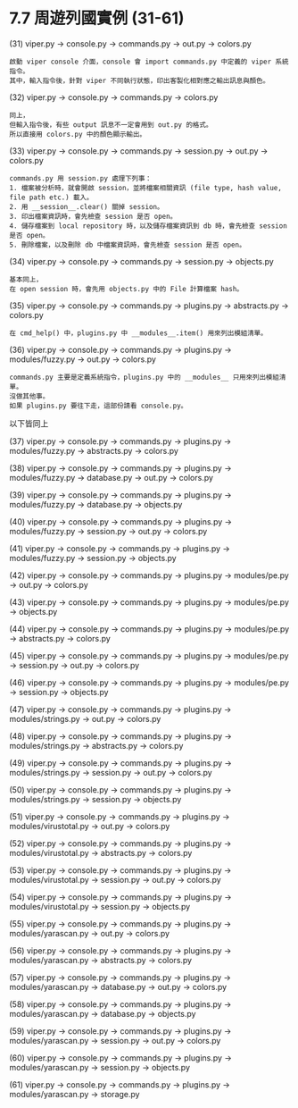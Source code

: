 # 7.7 周遊列國實例 \(31-61\)

\(31\) viper.py -&gt; console.py -&gt; commands.py -&gt; out.py -&gt; colors.py

```text
啟動 viper console 介面，console 會 import commands.py 中定義的 viper 系統指令。
其中，輸入指令後，針對 viper 不同執行狀態，印出客製化相對應之輸出訊息與顏色。
```

\(32\) viper.py -&gt; console.py -&gt; commands.py -&gt; colors.py

```text
同上，
但輸入指令後，有些 output 訊息不一定會用到 out.py 的格式。
所以直接用 colors.py 中的顏色顯示輸出。
```

\(33\) viper.py -&gt; console.py -&gt; commands.py -&gt; session.py -&gt; out.py -&gt; colors.py

```text
commands.py 用 session.py 處理下列事：
1. 檔案被分析時，就會開啟 session，並將檔案相關資訊 (file type, hash value, file path etc.) 載入。
2. 用 __session__.clear() 關掉 session。
3. 印出檔案資訊時，會先檢查 session 是否 open。
4. 儲存檔案到 local repository 時，以及儲存檔案資訊到 db 時，會先檢查 session 是否 open。
5. 刪除檔案，以及刪除 db 中檔案資訊時，會先檢查 session 是否 open。
```

\(34\) viper.py -&gt; console.py -&gt; commands.py -&gt; session.py -&gt; objects.py

```text
基本同上，
在 open session 時，會先用 objects.py 中的 File 計算檔案 hash。  
```

\(35\) viper.py -&gt; console.py -&gt; commands.py -&gt; plugins.py -&gt; abstracts.py -&gt; colors.py

```text
在 cmd_help() 中，plugins.py 中 __modules__.item() 用來列出模組清單。
```

\(36\) viper.py -&gt; console.py -&gt; commands.py -&gt; plugins.py -&gt; modules/fuzzy.py -&gt; out.py -&gt; colors.py

```text
commands.py 主要是定義系統指令，plugins.py 中的 __modules__ 只用來列出模組清單。
沒做其他事。
如果 plugins.py 要往下走，這部份請看 console.py。
```

以下皆同上

\(37\) viper.py -&gt; console.py -&gt; commands.py -&gt; plugins.py -&gt; modules/fuzzy.py -&gt; abstracts.py -&gt; colors.py

\(38\) viper.py -&gt; console.py -&gt; commands.py -&gt; plugins.py -&gt; modules/fuzzy.py -&gt; database.py -&gt; out.py -&gt; colors.py

\(39\) viper.py -&gt; console.py -&gt; commands.py -&gt; plugins.py -&gt; modules/fuzzy.py -&gt; database.py -&gt; objects.py

\(40\) viper.py -&gt; console.py -&gt; commands.py -&gt; plugins.py -&gt; modules/fuzzy.py -&gt; session.py -&gt; out.py -&gt; colors.py

\(41\) viper.py -&gt; console.py -&gt; commands.py -&gt; plugins.py -&gt; modules/fuzzy.py -&gt; session.py -&gt; objects.py

\(42\) viper.py -&gt; console.py -&gt; commands.py -&gt; plugins.py -&gt; modules/pe.py -&gt; out.py -&gt; colors.py

\(43\) viper.py -&gt; console.py -&gt; commands.py -&gt; plugins.py -&gt; modules/pe.py -&gt; objects.py

\(44\) viper.py -&gt; console.py -&gt; commands.py -&gt; plugins.py -&gt; modules/pe.py -&gt; abstracts.py -&gt; colors.py

\(45\) viper.py -&gt; console.py -&gt; commands.py -&gt; plugins.py -&gt; modules/pe.py -&gt; session.py -&gt; out.py -&gt; colors.py

\(46\) viper.py -&gt; console.py -&gt; commands.py -&gt; plugins.py -&gt; modules/pe.py -&gt; session.py -&gt; objects.py

\(47\) viper.py -&gt; console.py -&gt; commands.py -&gt; plugins.py -&gt; modules/strings.py -&gt; out.py -&gt; colors.py

\(48\) viper.py -&gt; console.py -&gt; commands.py -&gt; plugins.py -&gt; modules/strings.py -&gt; abstracts.py -&gt; colors.py

\(49\) viper.py -&gt; console.py -&gt; commands.py -&gt; plugins.py -&gt; modules/strings.py -&gt; session.py -&gt; out.py -&gt; colors.py

\(50\) viper.py -&gt; console.py -&gt; commands.py -&gt; plugins.py -&gt; modules/strings.py -&gt; session.py -&gt; objects.py

\(51\) viper.py -&gt; console.py -&gt; commands.py -&gt; plugins.py -&gt; modules/virustotal.py -&gt; out.py -&gt; colors.py

\(52\) viper.py -&gt; console.py -&gt; commands.py -&gt; plugins.py -&gt; modules/virustotal.py -&gt; abstracts.py -&gt; colors.py

\(53\) viper.py -&gt; console.py -&gt; commands.py -&gt; plugins.py -&gt; modules/virustotal.py -&gt; session.py -&gt; out.py -&gt; colors.py

\(54\) viper.py -&gt; console.py -&gt; commands.py -&gt; plugins.py -&gt; modules/virustotal.py -&gt; session.py -&gt; objects.py

\(55\) viper.py -&gt; console.py -&gt; commands.py -&gt; plugins.py -&gt; modules/yarascan.py -&gt; out.py -&gt; colors.py

\(56\) viper.py -&gt; console.py -&gt; commands.py -&gt; plugins.py -&gt; modules/yarascan.py -&gt; abstracts.py -&gt; colors.py

\(57\) viper.py -&gt; console.py -&gt; commands.py -&gt; plugins.py -&gt; modules/yarascan.py -&gt; database.py -&gt; out.py -&gt; colors.py

\(58\) viper.py -&gt; console.py -&gt; commands.py -&gt; plugins.py -&gt; modules/yarascan.py -&gt; database.py -&gt; objects.py

\(59\) viper.py -&gt; console.py -&gt; commands.py -&gt; plugins.py -&gt; modules/yarascan.py -&gt; session.py -&gt; out.py -&gt; colors.py

\(60\) viper.py -&gt; console.py -&gt; commands.py -&gt; plugins.py -&gt; modules/yarascan.py -&gt; session.py -&gt; objects.py

\(61\) viper.py -&gt; console.py -&gt; commands.py -&gt; plugins.py -&gt; modules/yarascan.py -&gt; storage.py

